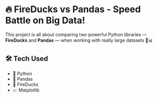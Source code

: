 # 🔥 FireDucks vs Pandas - Speed Battle on Big Data!

This project is all about comparing two powerful Python libraries — **FireDucks** and **Pandas** — when working with really large datasets 🧠📊

## 🛠️ Tech Used

- 🐍 Python  
- 🐼 Pandas  
- 🦆 FireDucks  
- 📈 Matplotlib  


